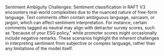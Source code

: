 Sentiment Ambiguity Challenges: Sentiment classification in RAFT V3 encounters real-world complexities due to the nuanced nature of free-form language. Text comments often contain ambiguous language, sarcasm, or jargon, which can affect sentiment interpretation. For instance, certain comments tagged as neutral may align with detractor survey scores, such as “because of your ESG policy,” while promoter scores might occasionally include negative remarks. These scenarios highlight the inherent challenges in interpreting sentiment from subjective or complex language, rather than any limitations of the model itself.
